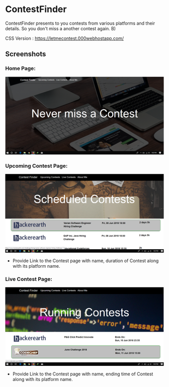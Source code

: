 # ContestFinder
ContestFinder presents to you contests from various platforms and their details. So you don't miss a another contest again. B)

CSS Version : https://letmecontest.000webhostapp.com/

## Screenshots

### Home Page:
![Home Page of Contest Finder](img/1.png)

### Upcoming Contest Page:
![Upcoming Contest Page of Contest Finder](img/2.png)

* Provide Link to the Contest page with name, duration of Contest along with its platform name.

### Live Contest Page:
![Live Contest Page of Contest Finder](img/3.png)

* Provide Link to the Contest page with name, ending time of Contest along with its platform name.

